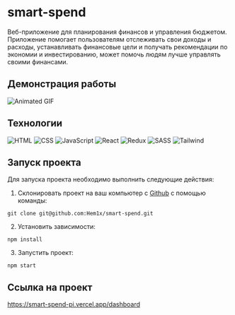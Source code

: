 # smart-spend

Веб-приложение для планирования финансов и управления бюджетом.
Приложение помогает пользователям отслеживать свои доходы и расходы, устанавливать финансовые цели и получать рекомендации по экономии и инвестированию, может помочь людям лучше управлять своими финансами.

## Демонстрация работы

![Animated GIF](./demo.gif)

## Технологии

![HTML](https://img.shields.io/badge/HTML-000?style=for-the-badge&logo=html5)
![CSS](https://img.shields.io/badge/CSS-000?style=for-the-badge&logo=CSS3&logoColor=1572B6)
![JavaScript](https://img.shields.io/badge/JavaScript-000?style=for-the-badge&logo=Javascript)
![React](https://img.shields.io/badge/React-000?style=for-the-badge&logo=react)
![Redux](https://img.shields.io/badge/Redux-000?style=for-the-badge&logo=redux)
![SASS](https://img.shields.io/badge/SASS-000?style=for-the-badge&logo=SASS)
![Tailwind](https://img.shields.io/badge/Tailwind%20CSS-000?style=for-the-badge&logo=tailwindcss)

## Запуск проекта

Для запуска проекта необходимо выполнить следующие действия:

1. Склонировать проект на ваш компьютер с [Github](https://github.com/Hem1x/smart-spend) с помощью команды:

```
git clone git@github.com:Hem1x/smart-spend.git
```

2. Установить зависимости:

```
npm install
```

3. Запустить проект:

```
npm start
```

## Ссылка на проект

https://smart-spend-pi.vercel.app/dashboard
